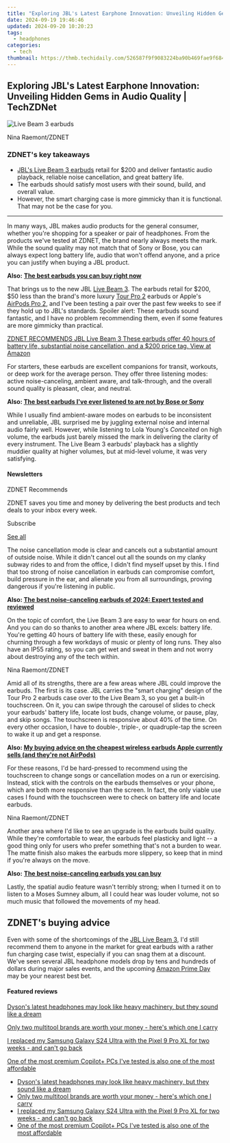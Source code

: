 ```yaml
---
title: "Exploring JBL's Latest Earphone Innovation: Unveiling Hidden Gems in Audio Quality | TechZDNet"
date: 2024-09-19 19:46:46
updated: 2024-09-20 10:20:23
tags:
  - headphones
categories:
  - tech
thumbnail: https://thmb.techidaily.com/526587f9f9083224ba90b469fae9f684a8ef66dad7a99594a73a26d6b57f4450.jpg
---
```


## Exploring JBL's Latest Earphone Innovation: Unveiling Hidden Gems in Audio Quality | TechZDNet

![Live Beam 3 earbuds](https://www.zdnet.com/a/img/resize/23e6cd27e3b8da11d328469d6dd493d88cb26deb/2024/07/03/078fb5e3-997f-465e-9d95-be8b4a09b980/dsc01925.jpg?auto=webp&width=1280)

Nina Raemont/ZDNET

### ZDNET's key takeaways

* [JBL's Live Beam 3 earbuds](https://buy.geni.us/Proxy.ashx?TSID=368250&GR%5FURL=https%3A%2F%2Fwww.amazon.com%2FJBL-Live-Beam-noise-cancelling-closed-stick%2Fdp%2FB0D362MJ6G%3Ftag%3Dzd-buy-button-20%26ascsubtag%3D%5F%5FCOM%5FCLICK%5FID%5F%5F%7Cdfd2d4df-3245-4ce5-8d4c-edf8c238f8d8%7Cdtp&dtb=1) retail for $200 and deliver fantastic audio playback, reliable noise cancellation, and great battery life.
* The earbuds should satisfy most users with their sound, build, and overall value.
* However, the smart charging case is more gimmicky than it is functional. That may not be the case for you.

---

In many ways, JBL makes audio products for the general consumer, whether you're shopping for a speaker or pair of headphones. From the products we've tested at ZDNET, the brand nearly always meets the mark. While the sound quality may not match that of Sony or Bose, you can always expect long battery life, audio that won't offend anyone, and a price you can justify when buying a JBL product.

**Also:** [**The best earbuds you can buy right now**](https://www.zdnet.com/article/best-earbuds/)

That brings us to the new JBL [Live Beam 3](https://buy.geni.us/Proxy.ashx?TSID=368250&GR%5FURL=https%3A%2F%2Fwww.amazon.com%2FJBL-Live-Beam-noise-cancelling-closed-stick%2Fdp%2FB0D362MJ6G%3Ftag%3Dzd-buy-button-20%26ascsubtag%3D%5F%5FCOM%5FCLICK%5FID%5F%5F%7Cdfd2d4df-3245-4ce5-8d4c-edf8c238f8d8%7Cdtp&dtb=1). The earbuds retail for $200, $50 less than the brand's more luxury [Tour Pro 2](https://buy.geni.us/Proxy.ashx?TSID=368250&GR%5FURL=https%3A%2F%2Fwww.amazon.com%2FJBL-Tour-Pro-Black-Cancelling%2Fdp%2FB0C3NV42GJ%3Ftag%3Dzd-buy-button-20%26ascsubtag%3D%5F%5FCOM%5FCLICK%5FID%5F%5F%7Cdfd2d4df-3245-4ce5-8d4c-edf8c238f8d8%7Cdtp&dtb=1) earbuds or Apple's [AirPods Pro 2](https://shop-links.co/link/?url=https%3A%2F%2Fwww.bestbuy.com%2Fsite%2Fapple-airpods-pro-2nd-generation-with-magsafe-case-usbc-white%2F6447382.p%3F&publisher_slug=itechdaily19598&exclusive=1), and I've been testing a pair over the past few weeks to see if they hold up to JBL's standards. Spoiler alert: These earbuds sound fantastic, and I have no problem recommending them, even if some features are more gimmicky than practical.

[ZDNET RECOMMENDS JBL Live Beam 3 These earbuds offer 40 hours of battery life, substantial noise cancellation, and a $200 price tag. View at Amazon](https://buy.geni.us/Proxy.ashx?TSID=368250&GR%5FURL=https%3A%2F%2Fwww.amazon.com%2FJBL-Live-Beam-noise-cancelling-closed-stick%2Fdp%2FB0D362MJ6G%3Ftag%3Dzd-buy-button-20%26ascsubtag%3D%5F%5FCOM%5FCLICK%5FID%5F%5F%7Cdfd2d4df-3245-4ce5-8d4c-edf8c238f8d8%7Cdtp&dtb=1)

For starters, these earbuds are excellent companions for transit, workouts, or deep work for the average person. They offer three listening modes: active noise-canceling, ambient aware, and talk-through, and the overall sound quality is pleasant, clear, and neutral. 

**Also: [The best earbuds I've ever listened to are not by Bose or Sony](https://www.zdnet.com/article/the-best-earbuds-ive-ever-listened-to-are-not-by-bose-or-sony/)**

While I usually find ambient-aware modes on earbuds to be inconsistent and unreliable, JBL surprised me by juggling external noise and internal audio fairly well. However, while listening to Lola Young's _Conceited_ on high volume, the earbuds just barely missed the mark in delivering the clarity of every instrument. The Live Beam 3 earbuds' playback has a slightly muddier quality at higher volumes, but at mid-level volume, it was very satisfying.

#### Newsletters

ZDNET Recommends

ZDNET saves you time and money by delivering the best products and tech deals to your inbox every week.

 Subscribe

[See all](https://www.zdnet.com/newsletters/)

The noise cancellation mode is clear and cancels out a substantial amount of outside noise. While it didn't cancel out all the sounds on my clanky subway rides to and from the office, I didn't find myself upset by this. I find that too strong of noise cancellation in earbuds can compromise comfort, build pressure in the ear, and alienate you from all surroundings, proving dangerous if you're listening in public.

**Also: [The best noise-canceling earbuds of 2024: Expert tested and reviewed](https://www.zdnet.com/article/best-noise-canceling-earbuds/)**

On the topic of comfort, the Live Beam 3 are easy to wear for hours on end. And you can do so thanks to another area where JBL excels: battery life. You're getting 40 hours of battery life with these, easily enough for churning through a few workdays of music or plenty of long runs. They also have an IP55 rating, so you can get wet and sweat in them and not worry about destroying any of the tech within.

Nina Raemont/ZDNET

Amid all of its strengths, there are a few areas where JBL could improve the earbuds. The first is its case. JBL carries the "smart charging" design of the Tour Pro 2 earbuds case over to the Live Beam 3, so you get a built-in touchscreen. On it, you can swipe through the carousel of slides to check your earbuds' battery life, locate lost buds, change volume, or pause, play, and skip songs. The touchscreen is responsive about 40% of the time. On every other occasion, I have to double-, triple-, or quadruple-tap the screen to wake it up and get a response. 

**Also: [My buying advice on the cheapest wireless earbuds Apple currently sells (and they're not AirPods)](https://www.zdnet.com/article/my-buying-advice-on-the-cheapest-wireless-earbuds-apple-currently-sells-and-theyre-not-airpods/)**

For these reasons, I'd be hard-pressed to recommend using the touchscreen to change songs or cancellation modes on a run or exercising. Instead, stick with the controls on the earbuds themselves or your phone, which are both more responsive than the screen. In fact, the only viable use cases I found with the touchscreen were to check on battery life and locate earbuds.

Nina Raemont/ZDNET

Another area where I'd like to see an upgrade is the earbuds build quality. While they're comfortable to wear, the earbuds feel plasticky and light -- a good thing only for users who prefer something that's not a burden to wear. The matte finish also makes the earbuds more slippery, so keep that in mind if you're always on the move.

**Also:** [**The best noise-canceling earbuds you can buy**](https://www.zdnet.com/article/best-noise-canceling-earbuds/)

Lastly, the spatial audio feature wasn't terribly strong; when I turned it on to listen to a Moses Sumney album, all I could hear was louder volume, not so much music that followed the movements of my head. 

## ZDNET's buying advice

Even with some of the shortcomings of the [JBL Live Beam 3](https://buy.geni.us/Proxy.ashx?TSID=368250&GR%5FURL=https%3A%2F%2Fwww.amazon.com%2FJBL-Live-Beam-noise-cancelling-closed-stick%2Fdp%2FB0D362MJ6G%3Ftag%3Dzd-buy-button-20%26ascsubtag%3D%5F%5FCOM%5FCLICK%5FID%5F%5F%7Cdfd2d4df-3245-4ce5-8d4c-edf8c238f8d8%7Cdtp&dtb=1), I'd still recommend them to anyone in the market for great earbuds with a rather fun charging case twist, especially if you can snag them at a discount. We've seen several JBL headphone models drop by tens and hundreds of dollars during major sales events, and the upcoming [Amazon Prime Day](https://www.zdnet.com/article/best-early-amazon-prime-day-2024-deals/) may be your nearest best bet.

#### Featured reviews

[Dyson's latest headphones may look like heavy machinery, but they sound like a dream](https://www.zdnet.com/article/i-tested-dysons-500-flagship-headphones-and-theyre-more-competitive-than-expected/ "Dyson's latest headphones may look like heavy machinery, but they sound like a dream")

[Only two multitool brands are worth your money - here's which one I carry](https://www.zdnet.com/article/only-two-multitool-brands-are-worth-your-money-heres-which-one-i-carry/ "Only two multitool brands are worth your money - here's which one I carry")

[I replaced my Samsung Galaxy S24 Ultra with the Pixel 9 Pro XL for two weeks - and can't go back](https://www.zdnet.com/article/i-replaced-my-samsung-galaxy-s24-ultra-with-the-pixel-9-pro-xl-for-two-weeks-and-cant-go-back/ "I replaced my Samsung Galaxy S24 Ultra with the Pixel 9 Pro XL for two weeks - and can't go back")

[One of the most premium Copilot+ PCs I've tested is also one of the most affordable](https://www.zdnet.com/article/one-of-the-most-premium-copilot-pcs-ive-tested-is-also-one-of-the-most-affordable/ "One of the most premium Copilot+ PCs I've tested is also one of the most affordable")

* [Dyson's latest headphones may look like heavy machinery, but they sound like a dream](https://www.zdnet.com/article/i-tested-dysons-500-flagship-headphones-and-theyre-more-competitive-than-expected/ "Dyson's latest headphones may look like heavy machinery, but they sound like a dream")
* [Only two multitool brands are worth your money - here's which one I carry](https://www.zdnet.com/article/only-two-multitool-brands-are-worth-your-money-heres-which-one-i-carry/ "Only two multitool brands are worth your money - here's which one I carry")
* [I replaced my Samsung Galaxy S24 Ultra with the Pixel 9 Pro XL for two weeks - and can't go back](https://www.zdnet.com/article/i-replaced-my-samsung-galaxy-s24-ultra-with-the-pixel-9-pro-xl-for-two-weeks-and-cant-go-back/ "I replaced my Samsung Galaxy S24 Ultra with the Pixel 9 Pro XL for two weeks - and can't go back")
* [One of the most premium Copilot+ PCs I've tested is also one of the most affordable](https://www.zdnet.com/article/one-of-the-most-premium-copilot-pcs-ive-tested-is-also-one-of-the-most-affordable/ "One of the most premium Copilot+ PCs I've tested is also one of the most affordable")

<ins class="adsbygoogle"
     style="display:block"
     data-ad-format="autorelaxed"
     data-ad-client="ca-pub-7571918770474297"
     data-ad-slot="1223367746"></ins>



<ins class="adsbygoogle"
     style="display:block"
     data-ad-client="ca-pub-7571918770474297"
     data-ad-slot="8358498916"
     data-ad-format="auto"
     data-full-width-responsive="true"></ins>
